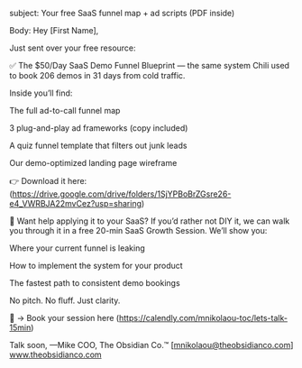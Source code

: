 subject: Your free SaaS funnel map + ad scripts (PDF inside)

Body:
Hey [First Name],

Just sent over your free resource:

✅ The $50/Day SaaS Demo Funnel Blueprint — the same system Chili used to book 206 demos in 31 days from cold traffic.

Inside you’ll find:

The full ad-to-call funnel map

3 plug-and-play ad frameworks (copy included)

A quiz funnel template that filters out junk leads

Our demo-optimized landing page wireframe

👉 Download it here: (https://drive.google.com/drive/folders/1SjYPBoBrZGsre26-e4_VWRBJA22mvCez?usp=sharing)

🧠 Want help applying it to your SaaS?
If you’d rather not DIY it, we can walk you through it in a free 20-min SaaS Growth Session.
We’ll show you:

Where your current funnel is leaking

How to implement the system for your product

The fastest path to consistent demo bookings

No pitch. No fluff. Just clarity.

📅 → Book your session here (https://calendly.com/mnikolaou-toc/lets-talk-15min)

Talk soon,
—Mike
COO, The Obsidian Co.™
[mnikolaou@theobsidianco.com]
www.theobsidianco.com